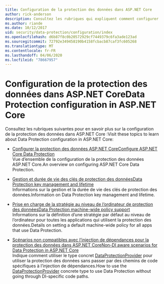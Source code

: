 ```yaml
---
title: Configuration de la protection des données dans ASP.NET Core
author: rick-anderson
description: Consultez les rubriques qui expliquent comment configurer la protection des données dans ASP.NET Core.
ms.author: riande
ms.date: 10/12/2017
uid: security/data-protection/configuration/index
ms.openlocfilehash: d6b87f8c0b20572929cf7449379c6fa3ade123ad
ms.sourcegitcommit: 72792e349458190b4158fcbacb87caf3fc605268
ms.translationtype: MT
ms.contentlocale: fr-FR
ms.lasthandoff: 04/06/2020
ms.locfileid: "78667957"
---
```

# <a name="data-protection-configuration-in-aspnet-core"></a><span data-ttu-id="6d6f9-103">Configuration de la protection des données dans ASP.NET Core</span><span class="sxs-lookup"><span data-stu-id="6d6f9-103">Data Protection configuration in ASP.NET Core</span></span>

<span data-ttu-id="6d6f9-104">Consultez les rubriques suivantes pour en savoir plus sur la configuration de la protection des données dans ASP.NET Core :</span><span class="sxs-lookup"><span data-stu-id="6d6f9-104">Visit these topics to learn about Data Protection configuration in ASP.NET Core:</span></span>

* [<span data-ttu-id="6d6f9-105">Configurer la protection des données ASP.NET Core</span><span class="sxs-lookup"><span data-stu-id="6d6f9-105">Configure ASP.NET Core Data Protection</span></span>](xref:security/data-protection/configuration/overview)  
  <span data-ttu-id="6d6f9-106">Vue d’ensemble de la configuration de la protection des données ASP.NET Core.</span><span class="sxs-lookup"><span data-stu-id="6d6f9-106">An overview on configuring ASP.NET Core Data Protection.</span></span>

* [<span data-ttu-id="6d6f9-107">Gestion et durée de vie des clés de protection des données</span><span class="sxs-lookup"><span data-stu-id="6d6f9-107">Data Protection key management and lifetime</span></span>](xref:security/data-protection/configuration/default-settings)  
  <span data-ttu-id="6d6f9-108">Informations sur la gestion et la durée de vie des clés de protection des données.</span><span class="sxs-lookup"><span data-stu-id="6d6f9-108">Information on Data Protection key management and lifetime.</span></span>

* [<span data-ttu-id="6d6f9-109">Prise en charge de la stratégie au niveau de l’ordinateur de protection des données</span><span class="sxs-lookup"><span data-stu-id="6d6f9-109">Data Protection machine-wide policy support</span></span>](xref:security/data-protection/configuration/machine-wide-policy)  
  <span data-ttu-id="6d6f9-110">Informations sur la définition d’une stratégie par défaut au niveau de l’ordinateur pour toutes les applications qui utilisent la protection des données.</span><span class="sxs-lookup"><span data-stu-id="6d6f9-110">Details on setting a default machine-wide policy for all apps that use Data Protection.</span></span>

* [<span data-ttu-id="6d6f9-111">Scénarios non compatibles avec l’injection de dépendances pour la protection des données dans ASP.NET Core</span><span class="sxs-lookup"><span data-stu-id="6d6f9-111">Non-DI aware scenarios for Data Protection in ASP.NET Core</span></span>](xref:security/data-protection/configuration/non-di-scenarios)  
  <span data-ttu-id="6d6f9-112">Indique comment utiliser le type concret [DataProtectionProvider](/dotnet/api/Microsoft.AspNetCore.DataProtection.DataProtectionProvider) pour utiliser la protection des données sans passer par des chemins de code spécifiques à l’injection de dépendances.</span><span class="sxs-lookup"><span data-stu-id="6d6f9-112">How to use the [DataProtectionProvider](/dotnet/api/Microsoft.AspNetCore.DataProtection.DataProtectionProvider) concrete type to use Data Protection without going through DI-specific code paths.</span></span>
